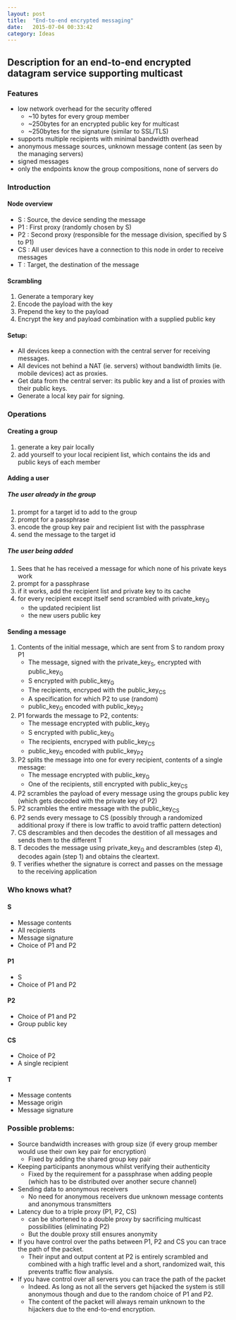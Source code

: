 ```yaml
---
layout: post
title:  "End-to-end encrypted messaging"
date:   2015-07-04 00:33:42
category: Ideas
---
```


## Description for an end-to-end encrypted datagram service supporting multicast

### Features
* low network overhead for the security offered
    * ~10 bytes for every group member
    * ~250bytes for an encrypted public key for multicast
    * ~250bytes for the signature (similar to SSL/TLS)
* supports multiple recipients with minimal bandwidth overhead
* anonymous message sources, unknown message content (as seen by the managing servers)
* signed messages
* only the endpoints know the group compositions, none of servers do

### Introduction

#### Node overview
* S : Source, the device sending the message
* P1 : First proxy (randomly chosen by S)
* P2 : Second proxy (responsible for the message division, specified by S to P1)
* CS : All user devices have a connection to this node in order to receive messages
* T : Target, the destination of the message

#### Scrambling
1. Generate a temporary key
2. Encode the payload with the key
3. Prepend the key to the payload
4. Encrypt the key and payload combination with a supplied public key 

#### Setup:
* All devices keep a connection with the central server for receiving messages.
* All  devices not behind a NAT (ie. servers) without bandwidth limits (ie. mobile devices) act as proxies.
* Get data from the central server: its public key and a list of proxies with their public keys.
* Generate a local key pair for signing.

### Operations

#### Creating a group
1. generate a key pair locally
2. add yourself to your local recipient list, which contains the ids and public keys of each member

#### Adding a user

##### The user already in the group
1. prompt for a target id to add to the group
2. prompt for a passphrase
3. encode the group key pair and recipient list with the passphrase
4. send the message to the target id

##### The user being added
1. Sees that he has received a message for which none of his private keys work
2. prompt for a passphrase
3. if it works, add the recipient list and private key to its cache
4. for every recipient except itself send scrambled with private_key<sub>G</sub>
    * the updated recipient list
    * the new users public key

#### Sending a message
1. Contents of the initial message, which are sent from S to random proxy P1
    * The message, signed with the private_key<sub>S</sub>, encrypted with public_key<sub>G</sub>
    * S encrypted with public_key<sub>G</sub>
    * The recipients, encryped with the public_key<sub>CS</sub>
    * A specification for which P2 to use (random)
    * public_key<sub>G</sub> encoded with public_key<sub>P2</sub>
2. P1 forwards the message to P2, contents:
    * The message encrypted with public_key<sub>G</sub>
    * S encrypted with public_key<sub>G</sub>
    * The recipients, encryped with public_key<sub>CS</sub>
    * public_key<sub>G</sub> encoded with public_key<sub>P2</sub>
3. P2 splits the message into one for every recipient, contents of a single message:
    * The message encrypted with public_key<sub>G</sub>
    * One of the recipients, still encrypted with public_key<sub>CS</sub>
4. P2 scrambles the payload of every message using the groups public key (which gets decoded with the private key of P2)
5. P2 scrambles the entire message with the public_key<sub>CS</sub>
6. P2 sends every message to CS (possibly through a randomized additional proxy if there is low traffic to avoid traffic pattern detection)
7. CS descrambles and then decodes the destition of all messages and sends them to the different T
8. T decodes the message using private_key<sub>G</sub> and descrambles (step 4), decodes again (step 1) and obtains the cleartext.
9. T verifies whether the signature is correct and passes on the message to the receiving application

### Who knows what?

#### S
* Message contents
* All recipients
* Message signature
* Choice of P1 and P2

#### P1
* S
* Choice of P1 and P2

#### P2
* Choice of P1 and P2
* Group public key

#### CS
* Choice of P2
* A single recipient

#### T
* Message contents
* Message origin
* Message signature


### Possible problems:
* Source bandwidth increases with group size (if every group member would use their own key pair for encryption)
    * Fixed by adding the shared group key pair
* Keeping participants anonymous whilst verifying their authenticity 
    * Fixed by the requirement for a passphrase when adding people (which has to be distributed over another secure channel)
* Sending data to anonymous receivers 
    * No need for anonymous receivers due unknown message contents and anonymous transmitters
* Latency due to a triple proxy (P1, P2, CS)
    * can be shortened to a double proxy by sacrificing multicast possibilities (eliminating P2)
    * But the double proxy still ensures anonymity
* If you have control over the paths between P1, P2 and CS you can trace the path of the packet.
    * Their input and output content at P2 is entirely scrambled and combined with a high traffic level and a short, randomized wait, this prevents traffic flow analysis.
* If you have control over all servers you can trace the path of the packet
    * Indeed. As long as not all the servers get hijacked the system is still anonymous though and due to the random choice of P1 and P2.
    * The content of the packet will always remain unknown to the hijackers due to the end-to-end encryption.